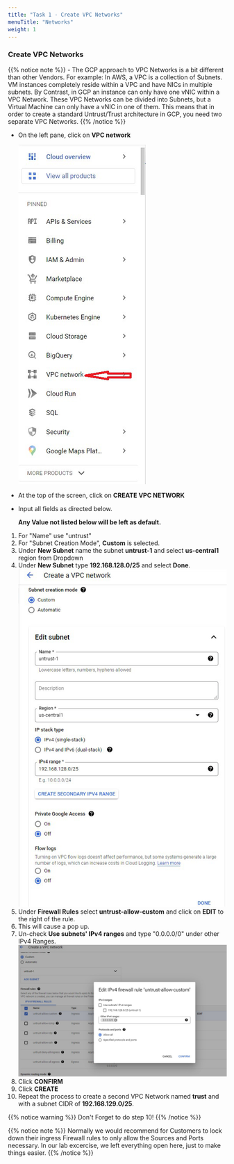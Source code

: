 ```yaml
---
title: "Task 1 - Create VPC Networks"
menuTitle: "Networks"
weight: 1
---
```


### Create VPC Networks

{{% notice note %}} - The GCP approach to VPC Networks is a bit different than other Vendors.  For example: In AWS, a VPC is a collection of Subnets.  VM instances completely reside within a VPC and have NICs in multiple subnets.  By Contrast, in GCP an instance can only have one vNIC within a VPC Network.  These VPC Networks can be divided into Subnets, but a Virtual Machine can only have a vNIC in one of them.  This means that in order to create a standard Untrust/Trust architecture in GCP, you need two separate VPC Networks. {{% /notice %}}

* On the left pane, click on **VPC network**

    ![VPC-Network-left-pane](VPC-Network-left-pane.png)

* At the top of the screen, click on **CREATE VPC NETWORK**

* Input all fields as directed below.
  
  **Any Value not listed below will be left as default.**

1. For "Name" use "untrust"
1. For "Subnet Creation Mode", **Custom** is selected.
1. Under **New Subnet** name the subnet **untrust-1** and select **us-central1** region from Dropdown
1. Under **New Subnet** type **192.168.128.0/25** and select **Done**.
    ![untrust-1-subnet](untrust-1-subnet.png)
1. Under **Firewall Rules** select **untrust-allow-custom** and click on **EDIT** to the right of the rule.
1. This will cause a pop up.  
1. Un-check **Use subnets' IPv4 ranges** and type "0.0.0.0/0" under other IPv4 Ranges.
    ![untrust-allow](untrust-allow.png)
1. Click **CONFIRM**
1. Click **CREATE**
1. Repeat the process to create a second VPC Network named **trust** and with a subnet CIDR of **192.168.129.0/25**.

{{% notice warning %}} Don't Forget to do step 10!  {{% /notice %}}

{{% notice note %}} Normally we would recommend for Customers to lock down their ingress Firewall rules to only allow the Sources and Ports necessary.  In our lab excercise, we left everything open here, just to make things easier. {{% /notice %}}

  